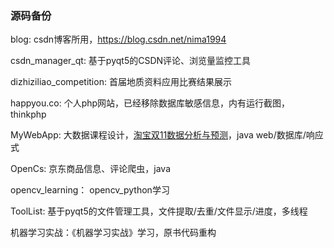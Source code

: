 ### 源码备份  

blog: csdn博客所用，https://blog.csdn.net/nima1994   

csdn_manager_qt: 基于pyqt5的CSDN评论、浏览量监控工具  


dizhiziliao_competition: 首届地质资料应用比赛结果展示   

happyou.co: 个人php网站，已经移除数据库敏感信息，内有运行截图，thinkphp    

MyWebApp: 大数据课程设计，[淘宝双11数据分析与预测](http://dblab.xmu.edu.cn/post/8116/)，java web/数据库/响应式  

OpenCs: 京东商品信息、评论爬虫，java  

opencv_learning： opencv_python学习

ToolList: 基于pyqt5的文件管理工具，文件提取/去重/文件显示/进度，多线程

机器学习实战：《机器学习实战》学习，原书代码重构




